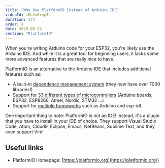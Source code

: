 ```yaml
---
title: "Why Use PlatformIO Instead of Arduino IDE"
videoId: iKLJv6rvpTs
duration: 174
order: 6
date: 2020-05-22
section: "PlatformIO"
---
```


When you're writing Arduino code for your ESP32, you're likely use the Arduino IDE. And while it is a great tool for beginning users, it lacks some more advanced features that are really nice to have.

PlatformIO is an alternative to the Arduino IDE that includes additional features such as:

* A built-in [dependency management system](https://platformio.org/lib) (they now have over 7000 libraries!)
* Support for [33 different types of microcontrollers](https://platformio.org/platforms) (Arduino boards, ESP32, ESP8266, Atmel, Nordic, STM32 ...)
* Support for [multiple frameworks](https://platformio.org/frameworks) such as Arduino and esp-idf.

One important thing to note: PlatformIO is not an IDE! Instead, it's a plugin that you have to install in your IDE of choice. They support Visual Studio Code, Atom, Cloud9, Eclipse, Emacs, NetBeans, Sublime Text, and they even support Vim!


## Useful links
* PlatformIO Homepage: [https://platformio.org](https://platformio.org/)